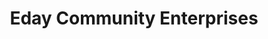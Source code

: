 ---
title: "Eday Community Enterprises"
url: /eday/eday-community-enterprises/
shop: Lebensmittel
---